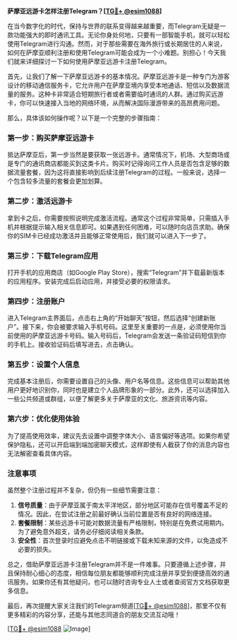 **萨摩亚远游卡怎样注册Telegram？[[TG💪+ @esim1088](https://t.me/s/esim1088)]**

在当今数字化的时代，保持与世界的联系变得越来越重要，而Telegram无疑是一款功能强大的即时通讯工具。无论你身处何地，只要有一部智能手机，就可以轻松使用Telegram进行沟通。然而，对于那些需要在海外旅行或长期居住的人来说，如何在萨摩亚顺利注册和使用Telegram可能会成为一个小难题。别担心！今天我们就来详细探讨一下如何使用萨摩亚远游卡注册Telegram。

首先，让我们了解一下萨摩亚远游卡的基本情况。萨摩亚远游卡是一种专门为游客设计的移动通信服务卡，它允许用户在萨摩亚境内享受本地通话、短信以及数据流量的服务。这种卡非常适合短期旅行者或者需要临时通讯的人群。通过购买远游卡，你可以快速接入当地的网络环境，从而解决国际漫游带来的高昂费用问题。

那么，具体该如何操作呢？以下是一个完整的步骤指南：

### 第一步：购买萨摩亚远游卡

抵达萨摩亚后，第一步当然是要获取一张远游卡。通常情况下，机场、大型商场或是专门的通讯商店都能买到这类卡片。购买时记得询问工作人员是否包含足够的数据流量套餐，因为这将直接影响到后续注册Telegram的过程。一般来说，选择一个包含较多流量的套餐会更加划算。

### 第二步：激活远游卡

拿到卡之后，你需要按照说明完成激活流程。通常这个过程非常简单，只需插入手机并根据提示输入相关信息即可。如果遇到任何困难，可以随时向店员求助。确保你的SIM卡已经成功激活并且能够正常使用后，我们就可以进入下一步了。

### 第三步：下载Telegram应用

打开手机的应用商店（如Google Play Store），搜索“Telegram”并下载最新版本的应用程序。安装完成后启动应用，并接受必要的权限请求。

### 第四步：注册账户

进入Telegram主界面后，点击右上角的“开始聊天”按钮，然后选择“创建新账户”。接下来，你会被要求输入手机号码。这里至关重要的一点是，必须使用你当前使用的萨摩亚远游卡号码。输入号码后，Telegram会发送一条验证码短信到你的手机上。接收验证码后填写进去，点击确认。

### 第五步：设置个人信息

完成基本注册后，你需要设置自己的头像、用户名等信息。这些信息可以帮助其他用户更好地识别你，同时也是建立个人品牌形象的一部分。此外，还可以选择加入一些公共频道或群组，以便了解更多关于萨摩亚的文化、旅游资讯等内容。

### 第六步：优化使用体验

为了提高使用效率，建议先去设置中调整字体大小、语言偏好等选项。如果你希望保护隐私，还可以开启端到端加密聊天模式，这样即使有人截获了你的消息内容也无法解密查看具体内容。

### 注意事项

虽然整个注册过程并不复杂，但仍有一些细节需要注意：

1. **信号质量**：由于萨摩亚属于南太平洋地区，部分地区可能存在信号覆盖不足的情况。因此，在尝试注册之前最好确认当前位置是否有良好的网络连接。
2. **套餐限制**：某些远游卡可能对数据流量有严格限制，特别是在免费试用期内。为了避免意外超支，请务必仔细阅读相关条款。
3. **安全性**：首次登录时应避免点击不明链接或下载未知来源的文件，以免造成不必要的损失。

总之，借助萨摩亚远游卡注册Telegram并不是一件难事。只要遵循上述步骤，并且保持耐心细心的态度，相信每位朋友都能够顺利完成注册并享受到便捷高效的通讯服务。如果你还有其他疑问，也可以随时咨询专业人士或者查阅官方文档获取更多信息。

最后，再次提醒大家关注我们的Telegram频道[[TG💪+ @esim1088](https://t.me/s/esim1088)]，那里不仅有更多精彩的内容分享，还能与其他志同道合的朋友交流互动哦！

[[TG💪+ @esim1088](https://t.me/s/esim1088) ![Image](https://i.postimg.cc/4NQfJmqS/Snipaste-2025-05-13-00-14-12.png)]